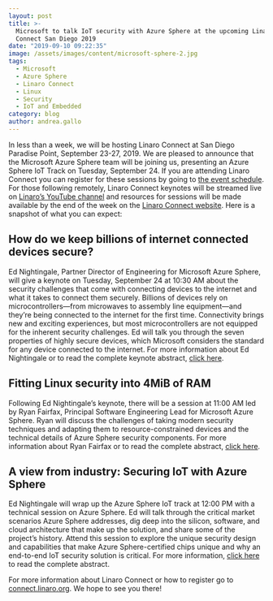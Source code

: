 ```yaml
---
layout: post
title: >-
  Microsoft to talk IoT security with Azure Sphere at the upcoming Linaro
  Connect San Diego 2019
date: "2019-09-10 09:22:35"
image: /assets/images/content/microsoft-sphere-2.jpg
tags:
  - Microsoft
  - Azure Sphere
  - Linaro Connect
  - Linux
  - Security
  - IoT and Embedded
category: blog
author: andrea.gallo
---
```


In less than a week, we will be hosting Linaro Connect at San Diego Paradise Point, September 23-27, 2019. We are pleased to announce that the Microsoft Azure Sphere team will be joining us, presenting an Azure Sphere IoT Track on Tuesday, September 24. If you are attending Linaro Connect you can register for these sessions by going to [the event schedule](https://connect.linaro.org/schedule/). For those following remotely, Linaro Connect keynotes will be streamed live on [Linaro’s YouTube channel](https://www.youtube.com/LinaroOrg/live) and resources for sessions will be made available by the end of the week on the [Linaro Connect website](https://connect.linaro.org/resources/). Here is a snapshot of what you can expect:

## How do we keep billions of internet connected devices secure?

Ed Nightingale, Partner Director of Engineering for Microsoft Azure Sphere, will give a keynote on Tuesday, September 24 at 10:30 AM about the security challenges that come with connecting devices to the internet and what it takes to connect them securely. Billions of devices rely on microcontrollers—from microwaves to assembly line equipment—and they’re being connected to the internet for the first time. Connectivity brings new and exciting experiences, but most microcontrollers are not equipped for the inherent security challenges. Ed will talk you through the seven properties of highly secure devices, which Microsoft considers the standard for any device connected to the internet. For more information about Ed Nightingale or to read the complete keynote abstract, [click here](https://linaroconnectsandiego.sched.com/event/SwpH/san19-200k2-keynote-securing-the-billions-of-devices-around-us?iframe=no).

## Fitting Linux security into 4MiB of RAM

Following Ed Nightingale’s keynote, there will be a session at 11:00 AM led by Ryan Fairfax, Principal Software Engineering Lead for Microsoft Azure Sphere. Ryan will discuss the challenges of taking modern security techniques and adapting them to resource-constrained devices and the technical details of Azure Sphere security components. For more information about Ryan Fairfax or to read the complete abstract, [click here](https://linaroconnectsandiego.sched.com/event/SufQ/san19-210-azure-sphere-fitting-linux-security-into-4-mib-of-ram).

## A view from industry: Securing IoT with Azure Sphere

Ed Nightingale will wrap up the Azure Sphere IoT track at 12:00 PM with a technical session on Azure Sphere. Ed will talk through the critical market scenarios Azure Sphere addresses, dig deep into the silicon, software, and cloud architecture that make up the solution, and share some of the project’s history. Attend this session to explore the unique security design and capabilities that make Azure Sphere-certified chips unique and why an end-to-end IoT security solution is critical. For more information, [click here](https://linaroconnectsandiego.sched.com/event/SufT/san19-216-a-view-from-industry-securing-iot-with-azure-sphere) to read the complete abstract.

For more information about Linaro Connect or how to register go to [connect.linaro.org](https://connect.linaro.org). We hope to see you there!
